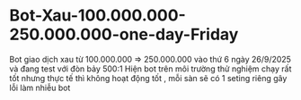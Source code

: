 # Bot-Xau-100.000.000-250.000.000-one-day-Friday
Bot giao dịch xau từ 100.000.000 => 250.000.000 vào thứ 6 ngày 26/9/2025 và đang test với đòn bảy 500:1
Hiện bot trên môi trường thử nghiệm chạy rất tốt nhưng thực tế thì không hoạt động tốt , mỗi sàn sẽ có 1 seting riêng gây lỗi làm nhiễu bot 
